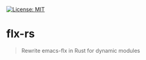 [![License: MIT](https://img.shields.io/badge/License-MIT-green.svg)](https://opensource.org/licenses/MIT)

# flx-rs
> Rewrite emacs-flx in Rust for dynamic modules
